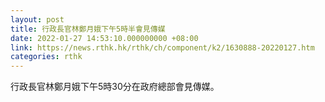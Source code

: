 ```yaml
---
layout: post
title: 行政長官林鄭月娥下午5時半會見傳媒
date: 2022-01-27 14:53:10.000000000 +08:00
link: https://news.rthk.hk/rthk/ch/component/k2/1630888-20220127.htm
categories: rthk
---
```


行政長官林鄭月娥下午5時30分在政府總部會見傳媒。
